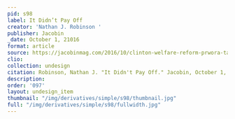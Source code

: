 ```yaml
---
pid: s98
label: It Didn’t Pay Off
creator: 'Nathan J. Robinson '
publisher: Jacobin
_date: October 1, 21016
format: article
source: https://jacobinmag.com/2016/10/clinton-welfare-reform-prwora-tanf-lillie-harden
clio:
collection: undesign
citation: Robinson, Nathan J. "It Didn't Pay Off." Jacobin, October 1, 2016, https://jacobinmag.com/2016/10/clinton-welfare-reform-prwora-tanf-lillie-harden.
description:
order: '097'
layout: undesign_item
thumbnail: "/img/derivatives/simple/s98/thumbnail.jpg"
full: "/img/derivatives/simple/s98/fullwidth.jpg"
---
```

